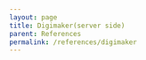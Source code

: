 ```yaml
---
layout: page
title: Digimaker(server side)
parent: References
permalink: /references/digimaker
---
```

